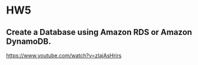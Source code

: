 # HW5

##  Create a Database using Amazon RDS or Amazon DynamoDB.
https://www.youtube.com/watch?v=zIajAsHrirs


